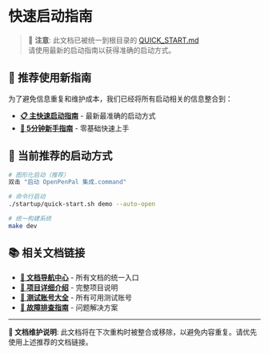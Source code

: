 # 快速启动指南

> 🔄 **注意**: 此文档已被统一到根目录的 [QUICK_START.md](../../QUICK_START.md)  
> 请使用最新的启动指南以获得准确的启动方式。

## 🎯 推荐使用新指南

为了避免信息重复和维护成本，我们已经将所有启动相关的信息整合到：

- **[📋 主快速启动指南](../../QUICK_START.md)** - 最新最准确的启动方式
- **[🚀 5分钟新手指南](../getting-started/5min-guide.md)** - 零基础快速上手

## 🔗 当前推荐的启动方式

```bash
# 图形化启动（推荐）
双击 "启动 OpenPenPal 集成.command"

# 命令行启动
./startup/quick-start.sh demo --auto-open

# 统一构建系统
make dev
```

## 📚 相关文档链接

- **[🎯 文档导航中心](../../DOCUMENTATION_INDEX.md)** - 所有文档的统一入口
- **[📖 项目详细介绍](../../README.md)** - 完整项目说明
- **[🧪 测试账号大全](../getting-started/test-accounts.md)** - 所有可用测试账号
- **[🔧 故障排查指南](../troubleshooting/README.md)** - 问题解决方案

---

**📝 文档维护说明**: 此文档将在下次重构时被整合或移除，以避免内容重复。请优先使用上述推荐的文档链接。